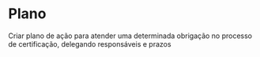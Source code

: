 # Plano
Criar plano de ação para atender uma determinada obrigação no processo de certificação, delegando responsáveis e prazos
